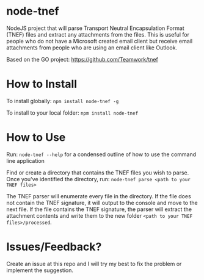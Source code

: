 # node-tnef
NodeJS project that will parse Transport Neutral Encapsulation Format (TNEF) files and extract any attachments from the files. This is useful for people who do not have a Microsoft created email client but receive email attachments from people who are using an email client like Outlook.

Based on the GO project: https://github.com/Teamwork/tnef

# How to Install
To install globally: 
`npm install node-tnef -g`

To install to your local folder:
`npm install node-tnef`

# How to Use
Run: `node-tnef --help` for a condensed outline of how to use the command line application

Find or create a directory that contains the TNEF files you wish to parse. Once you've identified the directory, run:
`node-tnef parse <path to your TNEF files>`

The TNEF parser will enumerate every file in the directory. If the file does not contain the TNEF signature, it will output to the console and move to the next file. If the file contains the TNEF signature, the parser will extract the attachment contents and write them to the new folder `<path to your TNEF files>/processed`.

# Issues/Feedback?
Create an issue at this repo and I will try my best to fix the problem or implement the suggestion.
